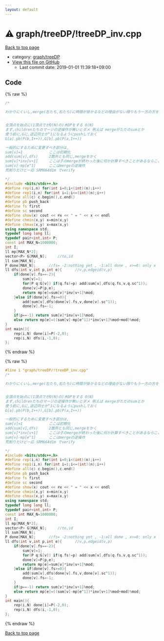 ```yaml
---
layout: default
---
```


<!-- mathjax config similar to math.stackexchange -->
<script type="text/javascript" async
  src="https://cdnjs.cloudflare.com/ajax/libs/mathjax/2.7.5/MathJax.js?config=TeX-MML-AM_CHTML">
</script>
<script type="text/x-mathjax-config">
  MathJax.Hub.Config({
    TeX: { equationNumbers: { autoNumber: "AMS" }},
    tex2jax: {
      inlineMath: [ ['$','$'] ],
      processEscapes: true
    },
    "HTML-CSS": { matchFontHeight: false },
    displayAlign: "left",
    displayIndent: "2em"
  });
</script>

<script type="text/javascript" src="https://cdnjs.cloudflare.com/ajax/libs/jquery/3.4.1/jquery.min.js"></script>
<script src="https://cdn.jsdelivr.net/npm/jquery-balloon-js@1.1.2/jquery.balloon.min.js" integrity="sha256-ZEYs9VrgAeNuPvs15E39OsyOJaIkXEEt10fzxJ20+2I=" crossorigin="anonymous"></script>
<script type="text/javascript" src="../../../assets/js/copy-button.js"></script>
<link rel="stylesheet" href="../../../assets/css/copy-button.css" />


# :warning: graph/treeDP/!treeDP_inv.cpp

<a href="../../../index.html">Back to top page</a>

* category: <a href="../../../index.html#30966a17a4c6c7e53deee3e83490106f">graph/treeDP</a>
* <a href="{{ site.github.repository_url }}/blob/master/graph/treeDP/!treeDP_inv.cpp">View this file on GitHub</a>
    - Last commit date: 2019-01-01 11:39:18+09:00




## Code

<a id="unbundled"></a>
{% raw %}
```cpp
/*

わかりにくいし,merge(左たち,右たち)に時間が掛かるなどの理由がない限りもう一方の方を使ったほうが良いと思う


全頂点を始点に(1頂点でがO(N)の)木DPをする O(N)
まず,childrenたちのマージの逆操作が無いとダメ 例えば mergeがただのsumとか
使う前に,Gに,逆辺同士が^1になるようにpushしておく
G[a].pb(P(b,I++)),G[b].pb(P(a,I++))

一般的にするために変更すべき部分は,
sum[v]=1			ここは初期化
add(sum[v],dfs)		2箇所とも同じ,mergeをかく
sum[v]*inv[v+1]		ここは子のmergeが終わった後に何か計算すべきことがあるならここにかく
sum[v]-mp[e^1]		ここはmergeの逆操作
荒削りだけど一応 SRM664d1m でverify

*/
#include <bits/stdc++.h>
#define rep(i,n) for(int i=0;i<(int)(n);i++)
#define rep1(i,n) for(int i=1;i<=(int)(n);i++)
#define all(c) c.begin(),c.end()
#define pb push_back
#define fs first
#define sc second
#define show(x) cout << #x << " = " << x << endl
#define chmin(x,y) x=min(x,y)
#define chmax(x,y) x=max(x,y)
using namespace std;
typedef long long ll;
typedef pair<int,int> P;
const int MAX_N=1000000;
int I;
ll mp[MAX_N*2];
vector<P> G[MAX_N];		//to,id
ll sum[MAX_N];
P done[MAX_N];		//fs= -2:nothing yet , -1:all done , x>=0: only x left   sc=edgeid(v,done[v])
ll dfs(int v,int p,int e){		//v,p,edgeid(v,p)
	if(done[v].fs==-2){
		sum[v]=1;
		for(P q:G[v]) if(q.fs!=p) add(sum[v],dfs(q.fs,v,q.sc^1));
		done[v]=P(p,e);
		return mp[e]=sum[v]*inv[v+1]%mod;
	}else if(done[v].fs>=0){
		add(sum[v],dfs(done[v].fs,v,done[v].sc^1));
		done[v].fs=-1;
	}
	if(p==-1) return sum[v]*inv[v+1]%mod;
	else return mp[e]=((sum[v]-mp[e^1])*inv[v+1]%mod+mod)%mod;
}
int main(){
	rep(i,N) done[i]=P(-2,0);
	rep(i,N) dfs(i,-1,0);
};

```
{% endraw %}

<a id="bundled"></a>
{% raw %}
```cpp
#line 1 "graph/treeDP/!treeDP_inv.cpp"
/*

わかりにくいし,merge(左たち,右たち)に時間が掛かるなどの理由がない限りもう一方の方を使ったほうが良いと思う


全頂点を始点に(1頂点でがO(N)の)木DPをする O(N)
まず,childrenたちのマージの逆操作が無いとダメ 例えば mergeがただのsumとか
使う前に,Gに,逆辺同士が^1になるようにpushしておく
G[a].pb(P(b,I++)),G[b].pb(P(a,I++))

一般的にするために変更すべき部分は,
sum[v]=1			ここは初期化
add(sum[v],dfs)		2箇所とも同じ,mergeをかく
sum[v]*inv[v+1]		ここは子のmergeが終わった後に何か計算すべきことがあるならここにかく
sum[v]-mp[e^1]		ここはmergeの逆操作
荒削りだけど一応 SRM664d1m でverify

*/
#include <bits/stdc++.h>
#define rep(i,n) for(int i=0;i<(int)(n);i++)
#define rep1(i,n) for(int i=1;i<=(int)(n);i++)
#define all(c) c.begin(),c.end()
#define pb push_back
#define fs first
#define sc second
#define show(x) cout << #x << " = " << x << endl
#define chmin(x,y) x=min(x,y)
#define chmax(x,y) x=max(x,y)
using namespace std;
typedef long long ll;
typedef pair<int,int> P;
const int MAX_N=1000000;
int I;
ll mp[MAX_N*2];
vector<P> G[MAX_N];		//to,id
ll sum[MAX_N];
P done[MAX_N];		//fs= -2:nothing yet , -1:all done , x>=0: only x left   sc=edgeid(v,done[v])
ll dfs(int v,int p,int e){		//v,p,edgeid(v,p)
	if(done[v].fs==-2){
		sum[v]=1;
		for(P q:G[v]) if(q.fs!=p) add(sum[v],dfs(q.fs,v,q.sc^1));
		done[v]=P(p,e);
		return mp[e]=sum[v]*inv[v+1]%mod;
	}else if(done[v].fs>=0){
		add(sum[v],dfs(done[v].fs,v,done[v].sc^1));
		done[v].fs=-1;
	}
	if(p==-1) return sum[v]*inv[v+1]%mod;
	else return mp[e]=((sum[v]-mp[e^1])*inv[v+1]%mod+mod)%mod;
}
int main(){
	rep(i,N) done[i]=P(-2,0);
	rep(i,N) dfs(i,-1,0);
};

```
{% endraw %}

<a href="../../../index.html">Back to top page</a>

